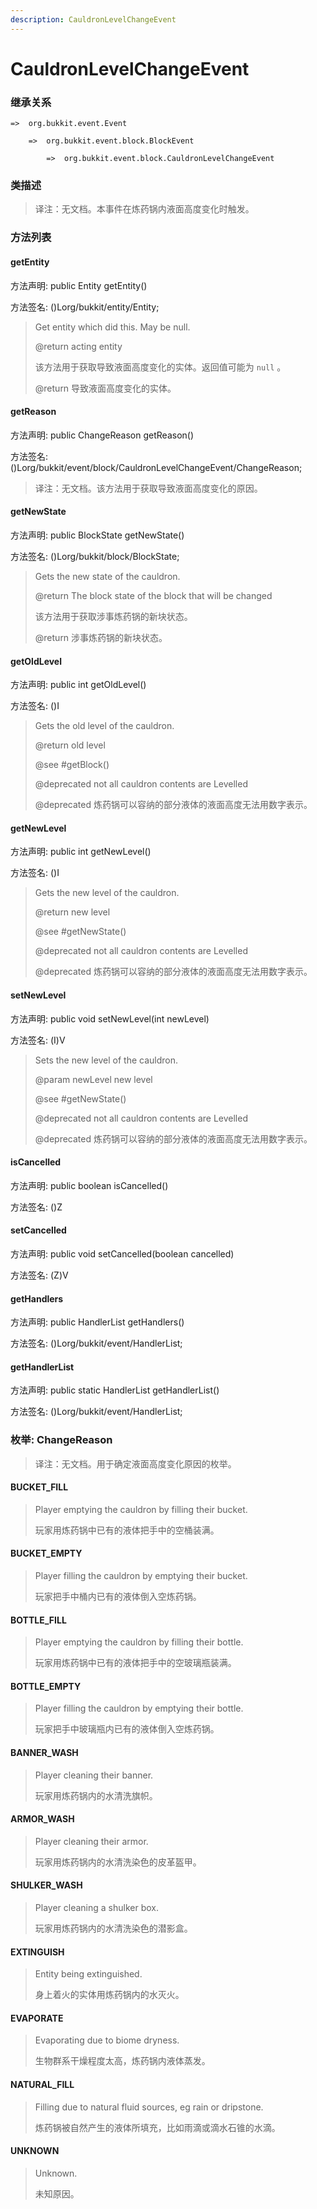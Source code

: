 ```yaml
---
description: CauldronLevelChangeEvent
---
```


# CauldronLevelChangeEvent

### 继承关系

    =>  org.bukkit.event.Event

        =>  org.bukkit.event.block.BlockEvent

            =>  org.bukkit.event.block.CauldronLevelChangeEvent

### 类描述

> 译注：无文档。本事件在炼药锅内液面高度变化时触发。

### 方法列表

#### getEntity

方法声明: public Entity getEntity()

方法签名: ()Lorg/bukkit/entity/Entity;

> Get entity which did this. May be null.
>
> @return acting entity
>
>
> 
> 该方法用于获取导致液面高度变化的实体。返回值可能为 `null` 。
>
> @return 导致液面高度变化的实体。

#### getReason

方法声明: public ChangeReason getReason()

方法签名: ()Lorg/bukkit/event/block/CauldronLevelChangeEvent/ChangeReason;

> 译注：无文档。该方法用于获取导致液面高度变化的原因。

#### getNewState

方法声明: public BlockState getNewState()

方法签名: ()Lorg/bukkit/block/BlockState;

> Gets the new state of the cauldron.
>
> @return The block state of the block that will be changed
>
>
> 
> 该方法用于获取涉事炼药锅的新块状态。
>
> @return 涉事炼药锅的新块状态。

#### getOldLevel

方法声明: public int getOldLevel()

方法签名: ()I

> Gets the old level of the cauldron.
>
> @return old level
>
> @see #getBlock()
>
> @deprecated not all cauldron contents are Levelled
>
>
> 
> @deprecated 炼药锅可以容纳的部分液体的液面高度无法用数字表示。

#### getNewLevel

方法声明: public int getNewLevel()

方法签名: ()I

> Gets the new level of the cauldron.
>
> @return new level
>
> @see #getNewState()
>
> @deprecated not all cauldron contents are Levelled
>
>
> 
> @deprecated 炼药锅可以容纳的部分液体的液面高度无法用数字表示。

#### setNewLevel

方法声明: public void setNewLevel(int newLevel)

方法签名: (I)V

> Sets the new level of the cauldron.
>
> @param newLevel new level
>
> @see #getNewState()
>
> @deprecated not all cauldron contents are Levelled
>
>
> 
> @deprecated 炼药锅可以容纳的部分液体的液面高度无法用数字表示。

#### isCancelled

方法声明: public boolean isCancelled()

方法签名: ()Z

#### setCancelled

方法声明: public void setCancelled(boolean cancelled)

方法签名: (Z)V

#### getHandlers

方法声明: public HandlerList getHandlers()

方法签名: ()Lorg/bukkit/event/HandlerList;

#### getHandlerList

方法声明: public static HandlerList getHandlerList()

方法签名: ()Lorg/bukkit/event/HandlerList;

### 枚举: ChangeReason

> 译注：无文档。用于确定液面高度变化原因的枚举。

#### BUCKET_FILL

> Player emptying the cauldron by filling their bucket.
>
>
> 
> 玩家用炼药锅中已有的液体把手中的空桶装满。

#### BUCKET_EMPTY

> Player filling the cauldron by emptying their bucket.
>
>
> 
> 玩家把手中桶内已有的液体倒入空炼药锅。

#### BOTTLE_FILL

> Player emptying the cauldron by filling their bottle.
>
>
> 
> 玩家用炼药锅中已有的液体把手中的空玻璃瓶装满。

#### BOTTLE_EMPTY

> Player filling the cauldron by emptying their bottle.
>
>
> 
> 玩家把手中玻璃瓶内已有的液体倒入空炼药锅。

#### BANNER_WASH

> Player cleaning their banner.
>
>
> 
> 玩家用炼药锅内的水清洗旗帜。

#### ARMOR_WASH

> Player cleaning their armor.
>
>
> 
> 玩家用炼药锅内的水清洗染色的皮革盔甲。

#### SHULKER_WASH

> Player cleaning a shulker box.
>
>
> 
> 玩家用炼药锅内的水清洗染色的潜影盒。

#### EXTINGUISH

> Entity being extinguished.
>
>
> 
> 身上着火的实体用炼药锅内的水灭火。

#### EVAPORATE

> Evaporating due to biome dryness.
>
>
> 
> 生物群系干燥程度太高，炼药锅内液体蒸发。

#### NATURAL_FILL

> Filling due to natural fluid sources, eg rain or dripstone.
>
>
> 
> 炼药锅被自然产生的液体所填充，比如雨滴或滴水石锥的水滴。

#### UNKNOWN

> Unknown.
>
>
> 
> 未知原因。
